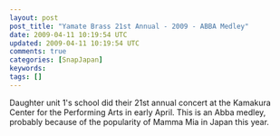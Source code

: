 ```yaml
---           
layout: post
post_title: "Yamate Brass 21st Annual - 2009 - ABBA Medley"
date: 2009-04-11 10:19:54 UTC
updated: 2009-04-11 10:19:54 UTC
comments: true
categories: [SnapJapan]
keywords: 
tags: []
---
```

 





Daughter unit 1's school did their 21st annual concert at the Kamakura Center for the Performing Arts in early April. This is an Abba medley, probably because of the popularity of Mamma Mia in Japan this year. 



